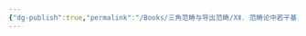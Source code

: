```yaml
---
{"dg-publish":true,"permalink":"/Books/三角范畴与导出范畴/ⅩⅡ. 范畴论中若干基本概念和结论/12.13 生成子和与生成子/","dgPassFrontmatter":true,"created":"2024-07-06T09:51:14.375+08:00","updated":"2024-08-05T09:13:27.863+08:00"}
---
```


